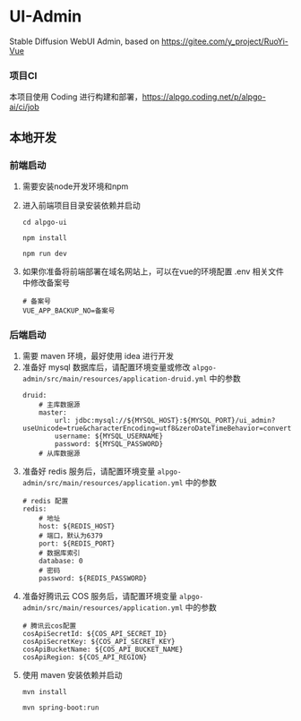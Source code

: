
# UI-Admin

Stable Diffusion WebUI Admin, based on https://gitee.com/y_project/RuoYi-Vue

### 项目CI

本项目使用 Coding 进行构建和部署，https://alpgo.coding.net/p/alpgo-ai/ci/job

## 本地开发

### 前端启动

1. 需要安装node开发环境和npm
2. 进入前端项目目录安装依赖并启动

    ```
    cd alpgo-ui

    npm install

    npm run dev
    ```
3. 如果你准备将前端部署在域名网站上，可以在vue的环境配置 .env 相关文件中修改备案号
    ```
    # 备案号
    VUE_APP_BACKUP_NO=备案号
    ```
### 后端启动

1. 需要 maven 环境，最好使用 idea 进行开发
1. 准备好 mysql 数据库后，请配置环境变量或修改 `alpgo-admin/src/main/resources/application-druid.yml` 中的参数
    ```
    druid:
        # 主库数据源
        master:
            url: jdbc:mysql://${MYSQL_HOST}:${MYSQL_PORT}/ui_admin?useUnicode=true&characterEncoding=utf8&zeroDateTimeBehavior=convertToNull&useSSL=true&serverTimezone=GMT%2B8
            username: ${MYSQL_USERNAME}
            password: ${MYSQL_PASSWORD}
        # 从库数据源
    ```
1. 准备好 redis 服务后，请配置环境变量 `alpgo-admin/src/main/resources/application.yml` 中的参数
    ```
    # redis 配置
    redis:
        # 地址
        host: ${REDIS_HOST}
        # 端口，默认为6379
        port: ${REDIS_PORT}
        # 数据库索引
        database: 0
        # 密码
        password: ${REDIS_PASSWORD}
    ```
1. 准备好腾讯云 COS 服务后，请配置环境变量 `alpgo-admin/src/main/resources/application.yml` 中的参数
    ```
    # 腾讯云cos配置
    cosApiSecretId: ${COS_API_SECRET_ID}
    cosApiSecretKey: ${COS_API_SECRET_KEY}
    cosApiBucketName: ${COS_API_BUCKET_NAME}
    cosApiRegion: ${COS_API_REGION}
    ```
1. 使用 maven 安装依赖并启动
    ```
    mvn install

    mvn spring-boot:run
    ```